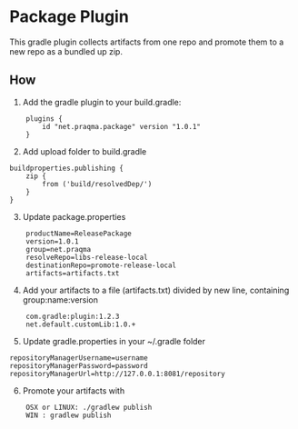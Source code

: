 # Package Plugin

This gradle plugin collects artifacts from one repo and promote them to a new repo as a bundled up zip.

## How

1. Add the gradle plugin to your build.gradle:
```
    plugins {
        id "net.praqma.package" version "1.0.1"
    }
```

2. Add upload folder to build.gradle
```
buildproperties.publishing {
    zip {
        from ('build/resolvedDep/')
    }
}
```

3. Update package.properties
```
    productName=ReleasePackage
    version=1.0.1  
    group=net.praqma
    resolveRepo=libs-release-local
    destinationRepo=promote-release-local
    artifacts=artifacts.txt
```

4. Add your artifacts to a file (artifacts.txt) divided by new line, containing group:name:version
```
    com.gradle:plugin:1.2.3
    net.default.customLib:1.0.+
```
5. Update gradle.properties in your ~/.gradle folder
```
repositoryManagerUsername=username
repositoryManagerPassword=password
repositoryManagerUrl=http://127.0.0.1:8081/repository
```

6. Promote your artifacts with
```
    OSX or LINUX: ./gradlew publish
    WIN : gradlew publish
```
